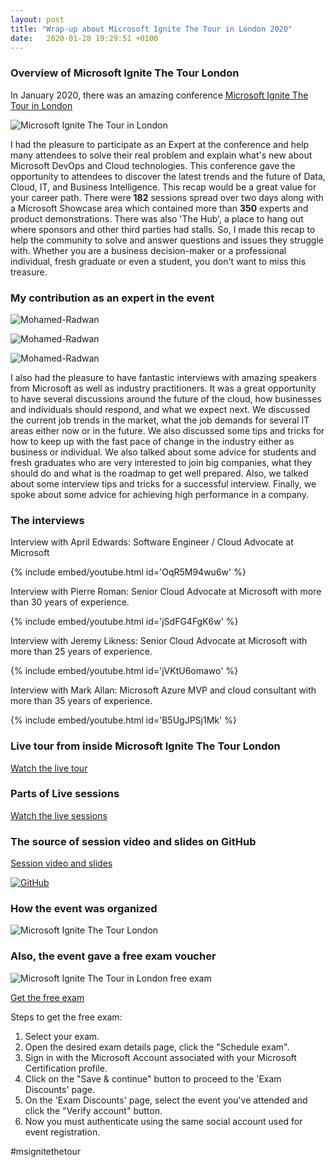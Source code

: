 ```yaml
---
layout: post
title: "Wrap-up about Microsoft Ignite The Tour in London 2020"
date:   2020-01-28 19:29:51 +0100
---
```


### Overview of Microsoft Ignite The Tour London

In January 2020, there was an amazing conference [Microsoft Ignite The Tour in London](https://www.microsoft.com/en-gb/ignite-the-tour/london)

![Microsoft Ignite The Tour in London](/assets/img/2020/01/Ignite-London.png)

I had the pleasure to participate as an Expert at the conference and help many attendees to solve their real problem and explain what's new about Microsoft DevOps and Cloud technologies. This conference gave the opportunity to attendees to discover the latest trends and the future of Data, Cloud, IT, and Business Intelligence. This recap would be a great value for your career path. There were **182** sessions spread over two days along with a Microsoft Showcase area which contained more than **350** experts and product demonstrations. There was also 'The Hub', a place to hang out where sponsors and other third parties had stalls. So, I made this recap to help the community to solve and answer questions and issues they struggle with. Whether you are a business decision-maker or a professional individual, fresh graduate or even a student, you don't want to miss this treasure.

### My contribution as an expert in the event

![Mohamed-Radwan](/assets/img/2020/01/Mohamed-Radwan-1.jpg)

![Mohamed-Radwan](/assets/img/2020/01/Mohamed-Radwan-2-1024x768.jpg)

![Mohamed-Radwan](/assets/img/2020/01/Mohamed-Radwan-3-1024x768.jpg)

I also had the pleasure to have fantastic interviews with amazing speakers from Microsoft as well as industry practitioners. It was a great opportunity to have several discussions around the future of the cloud, how businesses and individuals should respond, and what we expect next. We discussed the current job trends in the market, what the job demands for several IT areas either now or in the future. We also discussed some tips and tricks for how to keep up with the fast pace of change in the industry either as business or individual. We also talked about some advice for students and fresh graduates who are very interested to join big companies, what they should do and what is the roadmap to get well prepared. Also, we talked about some interview tips and tricks for a successful interview. Finally, we spoke about some advice for achieving high performance in a company.

### The interviews

Interview with April Edwards: Software Engineer / Cloud Advocate at Microsoft  

{% include embed/youtube.html id='OqR5M94wu6w' %}

Interview with Pierre Roman: Senior Cloud Advocate at Microsoft with more than 30 years of experience. 

{% include embed/youtube.html id='jSdFG4FgK6w' %}


Interview with Jeremy Likness: Senior Cloud Advocate at Microsoft with more than 25 years of experience. 

{% include embed/youtube.html id='jVKtU6omawo' %}

Interview with Mark Allan: Microsoft Azure MVP and cloud consultant with more than 35 years of experience. 

{% include embed/youtube.html id='B5UgJPSj1Mk' %}


### Live tour from inside Microsoft Ignite The Tour London

[Watch the live tour](https://www.facebook.com/100042445785173/videos/149994146425444/)

### Parts of Live sessions

[Watch the live sessions](https://www.facebook.com/100042445785173/videos/150003993091126/)

### The source of session video and slides on GitHub

[Session video and slides](https://github.com/microsoft/ignite-learning-paths-training-afun)

[![GitHub](/assets/img/2020/01/GitHub.png)](https://github.com/microsoft/ignite-learning-paths-training-afun)

### How the event was organized

![Microsoft Ignite The Tour London](/assets/img/2020/01/Ignite-2-1024x392.png)

### Also, the event gave a free exam voucher

![Microsoft Ignite The Tour in London free exam](/assets/img/2020/01/Microsoft-Ignite-The-Tour-in-London-Free-exam-1024x768.jpg)

[Get the free exam](https://docs.microsoft.com/en-us/learn/certifications/microsoft-ignite-free-certification-exam-offer)

Steps to get the free exam:

1. Select your exam.
2. Open the desired exam details page, click the "Schedule exam".
3. Sign in with the Microsoft Account associated with your Microsoft Certification profile.
4. Click on the "Save & continue" button to proceed to the 'Exam Discounts' page.
5. On the 'Exam Discounts' page, select the event you've attended and click the "Verify account" button.
6. Now you must authenticate using the same social account used for event registration.

#msignitethetour
